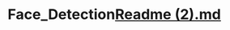 # Face_Detection[Readme (2).md](https://github.com/dshah0703/Face_Detection/files/10486042/Readme.2.md)
